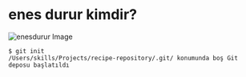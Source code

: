 # enes durur kimdir?


![enesdurur Image](https://octodex.github.com/images/yaktocat.png)

```
$ git init
/Users/skills/Projects/recipe-repository/.git/ konumunda boş Git deposu başlatıldı
```
